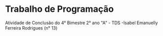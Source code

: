 # Trabalho de Programação
Atividade de Conclusão do 4° Bimestre
2° ano "A" - TDS
-Isabel Emanuelly Ferreira Rodrigues (n° 13)

 
